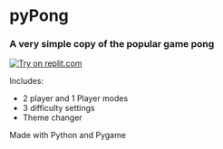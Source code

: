 # pyPong

### A very simple copy of the popular game pong
[![Try on replit.com](https://commons.wikimedia.org/wiki/File:Repl.it_logo.svg)](https://repl.it/@glench/Python-Play-sample-game)

Includes:
- 2 player and 1 Player modes
- 3 difficulty settings
- Theme changer


Made with Python and Pygame
